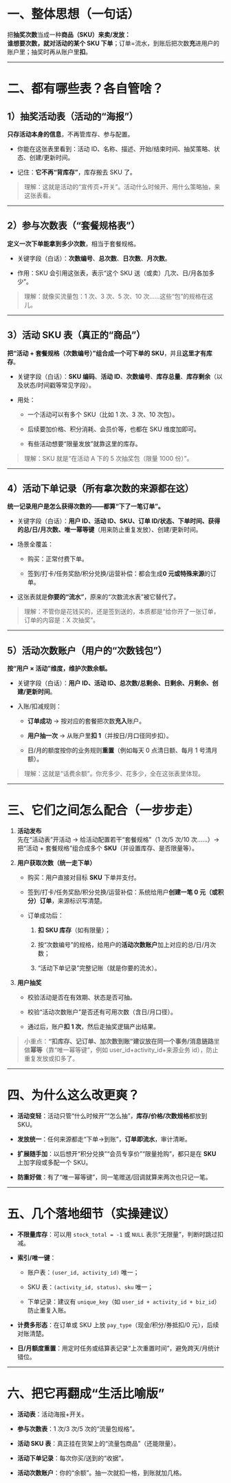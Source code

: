 # 一、整体思想（一句话）

把**抽奖次数**当成一种**商品（SKU）**来卖/发放：  
谁想要次数，就**对活动的某个 SKU 下单**；订单=流水，到账后把次数**充**进用户的账户里；抽奖时再从账户里**扣**。

----------

# 二、都有哪些表？各自管啥？

## 1）抽奖活动表（活动的“海报”）

**只存活动本身的信息**，不再管库存、参与配置。

-   你能在这张表里看到：活动 ID、名称、描述、开始/结束时间、抽奖策略、状态、创建/更新时间。
    
-   记住：**它不再“背库存”**，库存搬去 SKU 了。
    

> 理解：这就是活动的“宣传页+开关”。活动什么时候开、用什么策略抽，来这张表看。

----------

## 2）参与次数表（“套餐规格表”）

**定义一次下单能拿到多少次数**，相当于套餐规格。

-   关键字段（白话）：**次数编号**、**总次数**、**日次数**、**月次数**。
    
-   作用：SKU 会引用这张表，表示“这个 SKU 送（或卖）几次、日/月各加多少”。
    

> 理解：就像买流量包：1 次、3 次、5 次、10 次……这些“包”的规格在这儿。

----------

## 3）活动 SKU 表（真正的“商品”）

**把“活动 + 套餐规格（次数编号）”组合成一个可下单的 SKU**，并且**这里才有库存**。

-   关键字段（白话）：**SKU 编码**、**活动 ID**、**次数编号**、**库存总量**、**库存剩余**（以及状态/时间戳等常见字段）。
    
-   用处：
    
    -   一个活动可以有多个 SKU（比如 1 次、3 次、10 次包）。
        
    -   后续要加价格、积分消耗、会员价等，也都在 SKU 维度加即可。
        
    -   有些活动想要“限量发放”就靠这里的库存。
        

> 理解：SKU 就是“在活动 A 下的 5 次抽奖包（限量 1000 份）”。

----------

## 4）活动下单记录（所有拿次数的来源都在这）

**统一记录用户是怎么获得次数的——都算“下了一笔订单”。**

-   关键字段（白话）：**用户 ID、活动 ID、SKU、订单 ID/状态、下单时间、获得的总/日/月次数、唯一幂等键**（用来防止重复发放）、创建/更新时间。
    
-   场景全覆盖：
    
    -   购买：正常付费下单。
        
    -   签到/打卡/任务奖励/积分兑换/运营补偿：都会生成**0 元或特殊来源**的订单。
        
-   这张表就是**你要的“流水”**，原来的“次数流水表”被它替代了。
    

> 理解：不管你是花钱买的，还是签到送的，本质都是“给你开了一张订单，订单的内容是：X 次抽奖”。

----------

## 5）活动次数账户（用户的“次数钱包”）

**按“用户 × 活动”维度，维护次数余额。**

-   关键字段（白话）：**用户 ID、活动 ID、总次数/总剩余、日剩余、月剩余、创建/更新时间**。
    
-   入账/扣减规则：
    
    -   **订单成功** → 按对应的套餐把次数**充入**账户。
        
    -   **用户抽一次** → 从账户里**扣 1**（并按日/月口径同步扣）。
        
    -   日/月的额度按你的业务规则**重置**（例如每天 0 点清日额、每月 1 号清月额）。
        

> 理解：这就是“话费余额”。你充多少、花多少，全在这张表里体现。

----------

# 三、它们之间怎么配合（一步步走）

1.  **活动发布**  
    先在“活动表”开活动 → 给活动配置若干“套餐规格”（1 次/5 次/10 次……）→ 把“活动 + 套餐规格”组合成多个 **SKU**（并设置库存、是否限量等）。
    
2.  **用户获取次数（统一走下单）**
    
    -   购买：用户直接对目标 **SKU** 下单并支付。
        
    -   签到/打卡/任务奖励/积分兑换/运营补偿：系统给用户**创建一笔 0 元（或积分）订单**，来源标识写清楚。
        
    -   订单成功后：
        
        1.  **扣 SKU 库存**（如有限量）；
            
        2.  按“次数编号”的规格，给用户的**活动次数账户**加上对应的总/日/月次数；
            
        3.  “活动下单记录”完整记账（就是你要的流水）。
            
3.  **用户抽奖**
    
    -   校验活动是否在有效期、状态是否可抽。
        
    -   校验“活动次数账户”是否还有可用次数（含日/月口径）。
        
    -   通过后，账户**扣 1 次**，然后走抽奖逻辑产出结果。
        

> 小重点：**“扣库存、记订单、加次数到账”**建议放在**同一个事务/消息链路**里做**幂等**（靠“唯一幂等键”，例如 user_id+activity_id+来源业务 id），防止重复发放或扣多了。

----------

# 四、为什么这么改更爽？

-   **活动变轻**：活动只管“什么时候开”“怎么抽”，**库存/价格/次数规格**都放到 SKU。
    
-   **发放统一**：任何来源都走“下单→到账”，**订单即流水**，审计清晰。
    
-   **扩展随手加**：以后想开“积分兑换”“会员专享价”“限量抢购”，都只是在 **SKU** 上加字段或多配一个 SKU。
    
-   **防重好做**：有了“唯一幂等键”，同一笔赠送/回调就算来两次也只记一笔。
    

----------

# 五、几个落地细节（实操建议）

-   **不限量库存**：可以用 `stock_total = -1` 或 `NULL` 表示“无限量”，判断时跳过扣减。
    
-   **索引/唯一键**：
    
    -   账户表：`(user_id, activity_id)` 唯一；
        
    -   SKU 表：`(activity_id, status)`、`sku` 唯一；
        
    -   下单记录：建议有 `unique_key`（如 `user_id + activity_id + biz_id`）防止重复入账。
        
-   **计费多形态**：在订单或 SKU 上放 `pay_type`（现金/积分/券抵扣/0 元），后续对账清楚。
    
-   **日/月额度重置**：用定时任务或结算表记录“上次重置时间”，避免跨天/月统计错位。
    

----------

# 六、把它再翻成“生活比喻版”

-   **活动表**：活动海报+开关。
    
-   **参与次数表**：1 次/3 次/5 次的“流量包规格”。
    
-   **活动 SKU 表**：真正挂在货架上的“流量包商品”（还能限量）。
    
-   **活动下单记录**：每次你买/送到的“收据”。
    
-   **活动次数账户**：你的“余额”。抽一次就扣一格，到账就加几格。
<!--stackedit_data:
eyJoaXN0b3J5IjpbLTE5NTY2MDcwMl19
-->